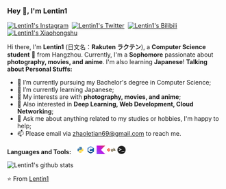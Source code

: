 ### Hey 👋, I'm Lentin1
<a href="https://www.instagram.com/rakuten0129/" target="_blank"><img alt="Lentin1's Instagram" width="30px" src="https://cdn.jsdelivr.net/npm/simple-icons@v3/icons/instagram.svg" /></a>&nbsp;
<a href="https://x.com/Lentini0129" target="_blank"><img alt="Lentin1's Twitter" width="30px" src="https://cdn.jsdelivr.net/npm/simple-icons@v3/icons/twitter.svg" /></a>&nbsp;
<a href="https://space.bilibili.com/299811106?spm_id_from=333.1007.0.0" target="_blank"><img alt="Lentin1's Bilibili" width="30px" src="https://cdn.jsdelivr.net/npm/simple-icons@v3/icons/bilibili.svg" /></a>&nbsp;
<a href="https://www.xiaohongshu.com/user/profile/5d2440b10000000016030b69" target="_blank"><img alt="Lentin1's Xiaohongshu" width="30px" src="https://cdn.jsdelivr.net/npm/simple-icons@v15/icons/xiaohongshu.svg" /></a>

Hi there, I'm **Lentin1** (日文名：**Rakuten ラクテン**), a **Computer Science student** 🚀 from Hangzhou. Currently, I'm a **Sophomore**  passionate about **photography, movies, and anime**. I'm also learning **Japanese**!
**Talking about Personal Stuffs:**
- 🏫 I’m currently pursuing my Bachelor's degree in Computer Science;
- 🌱 I’m currently learning Japanese;
- 📸 My interests are with **photography, movies, and anime**;
- 🤔 Also interested in **Deep Learning, Web Development, Cloud Networking**;
- 💬 Ask me about anything related to my studies or hobbies, I'm happy to help;
- 📫 Please email via zhaoletian69@gmail.com to reach me.

**Languages and Tools:**  
<code><img height="20" src="https://raw.githubusercontent.com/github/explore/80688e429a7d4ef2fca1e82350fe8e3517d3494d/topics/python/python.png" alt="Python"></code>
<code><img height="20" src="https://raw.githubusercontent.com/github/explore/80688e429a7d4ef2fca1e82350fe8e3517d3494d/topics/c/c.png" alt="C"></code>
<code><img height="20" src="https://raw.githubusercontent.com/github/explore/80688e429a7d4ef2fca1e82350fe8e3517d3494d/topics/kotlin/kotlin.png" alt="Kotlin"></code>
<code><img height="20" src="https://raw.githubusercontent.com/github/explore/80688e429a7d4ef2fca1e82350fe8e3517d3494d/topics/git/git.png" alt="Git"></code>
<code><img height="20" src="https://raw.githubusercontent.com/github/explore/80688e429a7d4ef2fca1e82350fe8e3517d3494d/topics/terminal/terminal.png" alt="Terminal"></code>


![Lentin1's github stats](https://github-readme-stats.vercel.app/api?username=Lentin1&show_icons=true&hide_border=true)


⭐️ From [Lentin1](https://github.com/Lentin1)
